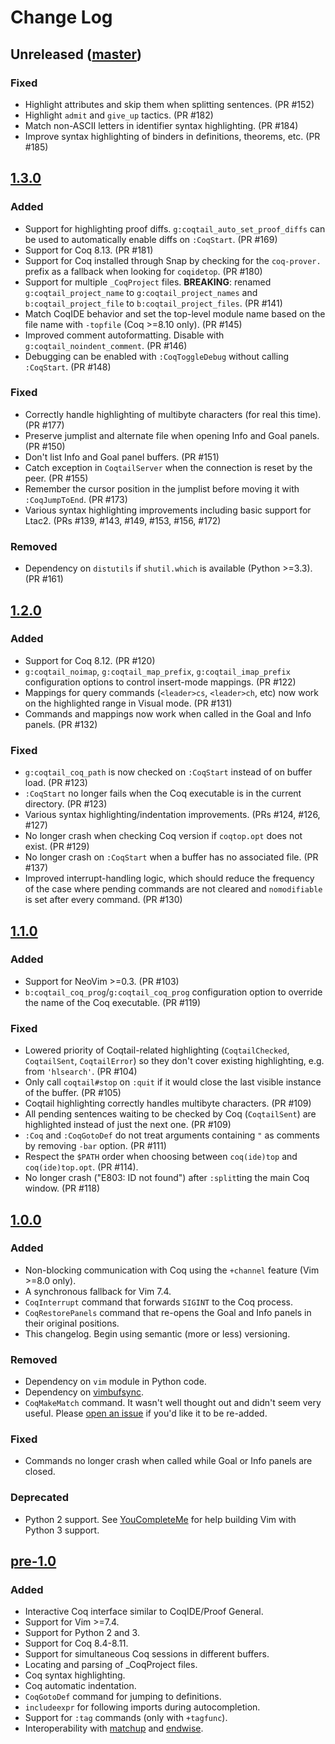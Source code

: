 # Change Log

## Unreleased ([master])

### Fixed
- Highlight attributes and skip them when splitting sentences. (PR #152)
- Highlight `admit` and `give_up` tactics. (PR #182)
- Match non-ASCII letters in identifier syntax highlighting. (PR #184)
- Improve syntax highlighting of binders in definitions, theorems, etc. (PR #185)

## [1.3.0]

### Added
- Support for highlighting proof diffs.
  `g:coqtail_auto_set_proof_diffs` can be used to automatically enable diffs on
  `:CoqStart`. (PR #169)
- Support for Coq 8.13. (PR #181)
- Support for Coq installed through Snap by checking for the `coq-prover.`
  prefix as a fallback when looking for `coqidetop`. (PR #180)
- Support for multiple `_CoqProject` files. **BREAKING**: renamed
  `g:coqtail_project_name` to `g:coqtail_project_names` and
  `b:coqtail_project_file` to `b:coqtail_project_files`. (PR #141)
- Match CoqIDE behavior and set the top-level module name based on the file
  name with `-topfile` (Coq >=8.10 only). (PR #145)
- Improved comment autoformatting. Disable with `g:coqtail_noindent_comment`. (PR #146)
- Debugging can be enabled with `:CoqToggleDebug` without calling `:CoqStart`.
  (PR #148)

### Fixed
- Correctly handle highlighting of multibyte characters (for real this time). (PR #177)
- Preserve jumplist and alternate file when opening Info and Goal panels. (PR #150)
- Don't list Info and Goal panel buffers. (PR #151)
- Catch exception in `CoqtailServer` when the connection is reset by the peer.
  (PR #155)
- Remember the cursor position in the jumplist before moving it with
  `:CoqJumpToEnd`. (PR #173)
- Various syntax highlighting improvements including basic support for Ltac2.
  (PRs #139, #143, #149, #153, #156, #172)

### Removed
- Dependency on `distutils` if `shutil.which` is available (Python >=3.3). (PR #161)

## [1.2.0]

### Added
- Support for Coq 8.12. (PR #120)
- `g:coqtail_noimap`, `g:coqtail_map_prefix`, `g:coqtail_imap_prefix`
  configuration options to control insert-mode mappings. (PR #122)
- Mappings for query commands (`<leader>cs`, `<leader>ch`, etc) now work on the
  highlighted range in Visual mode. (PR #131)
- Commands and mappings now work when called in the Goal and Info panels. (PR #132)

### Fixed
- `g:coqtail_coq_path` is now checked on `:CoqStart` instead of on buffer load.
  (PR #123)
- `:CoqStart` no longer fails when the Coq executable is in the current directory.
  (PR #123)
- Various syntax highlighting/indentation improvements. (PRs #124, #126, #127)
- No longer crash when checking Coq version if `coqtop.opt` does not exist. (PR #129)
- No longer crash on `:CoqStart` when a buffer has no associated file. (PR #137)
- Improved interrupt-handling logic, which should reduce the frequency of the
  case where pending commands are not cleared and `nomodifiable` is set after
  every command. (PR #130)

## [1.1.0]

### Added
- Support for NeoVim >=0.3. (PR #103)
- `b:coqtail_coq_prog`/`g:coqtail_coq_prog` configuration option to override
  the name of the Coq executable. (PR #119)

### Fixed
- Lowered priority of Coqtail-related highlighting (`CoqtailChecked`,
  `CoqtailSent`, `CoqtailError`) so they don't cover existing highlighting, e.g.
  from `'hlsearch'`. (PR #104)
- Only call `coqtail#stop` on `:quit` if it would close the last visible
  instance of the buffer. (PR #105)
- Coqtail highlighting correctly handles multibyte characters. (PR #109)
- All pending sentences waiting to be checked by Coq (`CoqtailSent`) are
  highlighted instead of just the next one. (PR #109)
- `:Coq` and `:CoqGotoDef` do not treat arguments containing `"` as comments
  by removing `-bar` option. (PR #111)
- Respect the `$PATH` order when choosing between `coq(ide)top` and
  `coq(ide)top.opt`. (PR #114).
- No longer crash ("E803: ID not found") after `:split`ting the main Coq window.
  (PR #118)

## [1.0.0]

### Added
- Non-blocking communication with Coq using the `+channel` feature (Vim >=8.0 only).
- A synchronous fallback for Vim 7.4.
- `CoqInterrupt` command that forwards `SIGINT` to the Coq process.
- `CoqRestorePanels` command that re-opens the Goal and Info panels in their
  original positions.
- This changelog. Begin using semantic (more or less) versioning.

### Removed
- Dependency on `vim` module in Python code.
- Dependency on [vimbufsync].
- `CoqMakeMatch` command.
  It wasn't well thought out and didn't seem very useful.
  Please [open an issue](https://github.com/whonore/Coqtail/issues) if you'd
  like it to be re-added.

### Fixed
- Commands no longer crash when called while Goal or Info panels are closed.

### Deprecated
- Python 2 support. See [YouCompleteMe] for help building Vim with Python 3 support.

## [pre-1.0]

### Added
- Interactive Coq interface similar to CoqIDE/Proof General.
- Support for Vim >=7.4.
- Support for Python 2 and 3.
- Support for Coq 8.4-8.11.
- Support for simultaneous Coq sessions in different buffers.
- Locating and parsing of _CoqProject files.
- Coq syntax highlighting.
- Coq automatic indentation.
- `CoqGotoDef` command for jumping to definitions.
- `includeexpr` for following imports during autocompletion.
- Support for `:tag` commands (only with `+tagfunc`).
- Interoperability with [matchup] and [endwise].

[master]: https://github.com/whonore/Coqtail
[1.3.0]: https://github.com/whonore/Coqtail/tree/v1.3.0
[1.2.0]: https://github.com/whonore/Coqtail/tree/v1.2.0
[1.1.0]: https://github.com/whonore/Coqtail/tree/v1.1.0
[1.0.0]: https://github.com/whonore/Coqtail/tree/v1.0.0
[pre-1.0]: https://github.com/whonore/Coqtail/tree/pre-1.0
[vimbufsync]: https://github.com/let-def/vimbufsync
[matchup]: https://github.com/andymass/vim-matchup
[endwise]: https://github.com/tpope/vim-endwise
[YouCompleteMe]: https://github.com/ycm-core/YouCompleteMe/wiki/Building-Vim-from-source
